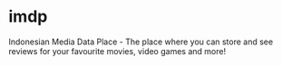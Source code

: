 # imdp
Indonesian Media Data Place - The place where you can store and see reviews for your favourite movies, video games and more!
